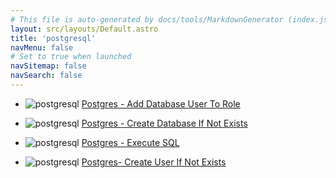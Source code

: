 ```yaml
---
# This file is auto-generated by docs/tools/MarkdownGenerator (index.js)
layout: src/layouts/Default.astro
title: 'postgresql'
navMenu: false
# Set to true when launched
navSitemap: false
navSearch: false
---
```


<ul>

<li>

![postgresql](https://i.octopus.com/library/step-templates/postgresql.png) [Postgres - Add Database User To Role](/integrations/postgresql/postgres-add-database-user-to-role)

</li>
        
<li>

![postgresql](https://i.octopus.com/library/step-templates/postgresql.png) [Postgres - Create Database If Not Exists](/integrations/postgresql/postgres-create-database-if-not-exists)

</li>
        
<li>

![postgresql](https://i.octopus.com/library/step-templates/postgresql.png) [Postgres - Execute SQL](/integrations/postgresql/postgres-execute-sql)

</li>
        
<li>

![postgresql](https://i.octopus.com/library/step-templates/postgresql.png) [Postgres- Create User If Not Exists](/integrations/postgresql/postgres--create-user-if-not-exists)

</li>
        
</ul>
